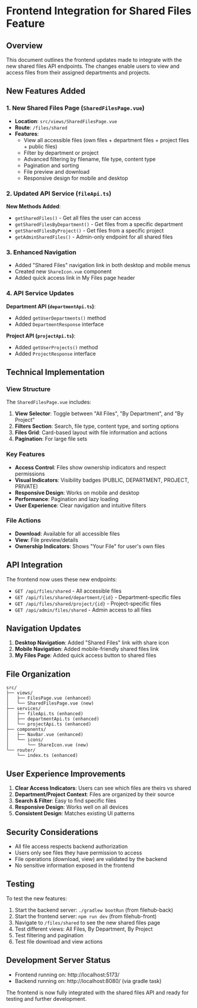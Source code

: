 # Frontend Integration for Shared Files Feature

## Overview
This document outlines the frontend updates made to integrate with the new shared files API endpoints. The changes enable users to view and access files from their assigned departments and projects.

## New Features Added

### 1. New Shared Files Page (`SharedFilesPage.vue`)
- **Location**: `src/views/SharedFilesPage.vue`
- **Route**: `/files/shared`
- **Features**:
  - View all accessible files (own files + department files + project files + public files)
  - Filter by department or project
  - Advanced filtering by filename, file type, content type
  - Pagination and sorting
  - File preview and download
  - Responsive design for mobile and desktop

### 2. Updated API Service (`fileApi.ts`)
**New Methods Added**:
- `getSharedFiles()` - Get all files the user can access
- `getSharedFilesByDepartment()` - Get files from a specific department
- `getSharedFilesByProject()` - Get files from a specific project
- `getAdminSharedFiles()` - Admin-only endpoint for all shared files

### 3. Enhanced Navigation
- Added "Shared Files" navigation link in both desktop and mobile menus
- Created new `ShareIcon.vue` component
- Added quick access link in My Files page header

### 4. API Service Updates
**Department API (`departmentApi.ts`)**:
- Added `getUserDepartments()` method
- Added `DepartmentResponse` interface

**Project API (`projectApi.ts`)**:
- Added `getUserProjects()` method
- Added `ProjectResponse` interface

## Technical Implementation

### View Structure
The `SharedFilesPage.vue` includes:
1. **View Selector**: Toggle between "All Files", "By Department", and "By Project"
2. **Filters Section**: Search, file type, content type, and sorting options
3. **Files Grid**: Card-based layout with file information and actions
4. **Pagination**: For large file sets

### Key Features
- **Access Control**: Files show ownership indicators and respect permissions
- **Visual Indicators**: Visibility badges (PUBLIC, DEPARTMENT, PROJECT, PRIVATE)
- **Responsive Design**: Works on mobile and desktop
- **Performance**: Pagination and lazy loading
- **User Experience**: Clear navigation and intuitive filters

### File Actions
- **Download**: Available for all accessible files
- **View**: File preview/details
- **Ownership Indicators**: Shows "Your File" for user's own files

## API Integration
The frontend now uses these new endpoints:
- `GET /api/files/shared` - All accessible files
- `GET /api/files/shared/department/{id}` - Department-specific files
- `GET /api/files/shared/project/{id}` - Project-specific files
- `GET /api/admin/files/shared` - Admin access to all files

## Navigation Updates
1. **Desktop Navigation**: Added "Shared Files" link with share icon
2. **Mobile Navigation**: Added mobile-friendly shared files link
3. **My Files Page**: Added quick access button to shared files

## File Organization
```
src/
├── views/
│   ├── FilesPage.vue (enhanced)
│   └── SharedFilesPage.vue (new)
├── services/
│   ├── fileApi.ts (enhanced)
│   ├── departmentApi.ts (enhanced)
│   └── projectApi.ts (enhanced)
├── components/
│   ├── NavBar.vue (enhanced)
│   └── icons/
│       └── ShareIcon.vue (new)
└── router/
    └── index.ts (enhanced)
```

## User Experience Improvements
1. **Clear Access Indicators**: Users can see which files are theirs vs shared
2. **Department/Project Context**: Files are organized by their source
3. **Search & Filter**: Easy to find specific files
4. **Responsive Design**: Works well on all devices
5. **Consistent Design**: Matches existing UI patterns

## Security Considerations
- All file access respects backend authorization
- Users only see files they have permission to access
- File operations (download, view) are validated by the backend
- No sensitive information exposed in the frontend

## Testing
To test the new features:
1. Start the backend server: `./gradlew bootRun` (from filehub-back)
2. Start the frontend server: `npm run dev` (from filehub-front)
3. Navigate to `/files/shared` to see the new shared files page
4. Test different views: All Files, By Department, By Project
5. Test filtering and pagination
6. Test file download and view actions

## Development Server Status
- Frontend running on: http://localhost:5173/
- Backend running on: http://localhost:8080/ (via gradle task)

The frontend is now fully integrated with the shared files API and ready for testing and further development.
